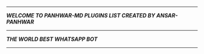 -----------

***WELCOME TO PANHWAR-MD PLUGINS LIST CREATED BY ANSAR-PANHWAR***

-----------

***THE WORLD BEST WHATSAPP BOT***

----------
